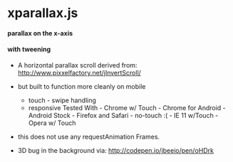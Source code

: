 xparallax.js
============
#### parallax on the x-axis
#### with tweening

- A horizontal parallax scroll derived from: http://www.pixxelfactory.net/jInvertScroll/

- but built to function more cleanly on mobile
	- touch - swipe handling
	- responsive 
		Tested With
			- Chrome w/ Touch
			- Chrome for Android
			- Android Stock
			- Firefox and Safari - no-touch :(
			- IE 11 w/Touch
			- Opera w/ Touch

- this does not use any requestAnimation Frames.
- 3D bug in the background via: http://codepen.io/jbeeio/pen/oHDrk
